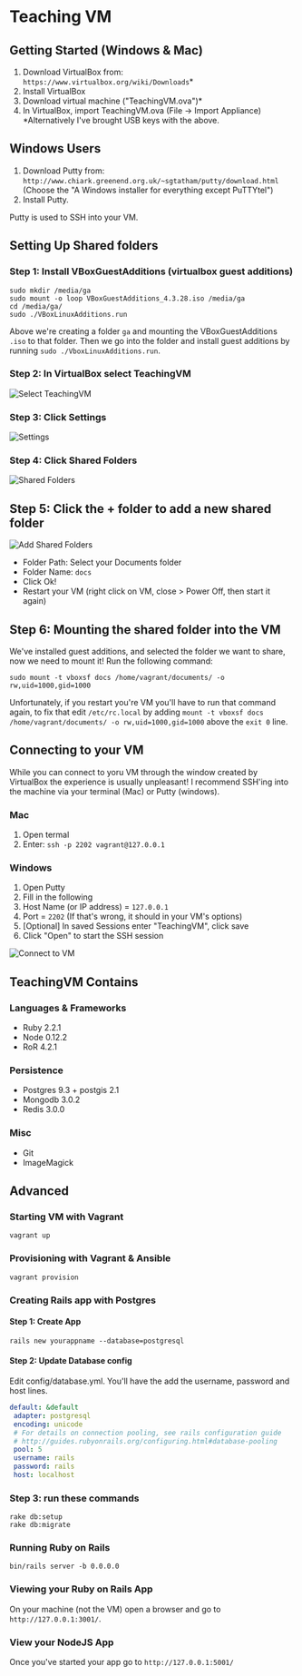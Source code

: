 # Teaching VM

## Getting Started (Windows & Mac)

1. Download VirtualBox from: `https://www.virtualbox.org/wiki/Downloads`*
2. Install VirtualBox
3. Download virtual machine ("TeachingVM.ova")*
4. In VirtualBox, import TeachingVM.ova (File -> Import Appliance)
*Alternatively I've brought USB keys with the above.

## Windows Users

1. Download Putty from: `http://www.chiark.greenend.org.uk/~sgtatham/putty/download.html` (Choose the "A Windows installer for everything except PuTTYtel")
2. Install Putty.

Putty is used to SSH into your VM.

## Setting Up Shared folders

### Step 1: Install VBoxGuestAdditions (virtualbox guest additions)
```
sudo mkdir /media/ga
sudo mount -o loop VBoxGuestAdditions_4.3.28.iso /media/ga
cd /media/ga/
sudo ./VBoxLinuxAdditions.run 
```

Above we're creating a folder `ga` and mounting the VBoxGuestAdditions `.iso` to that folder. Then
we go into the folder and install guest additions by running `sudo ./VboxLinuxAdditions.run`.

### Step 2: In VirtualBox select TeachingVM

![Select TeachingVM](/screenshots/shared-folders/1-virtualbox.png?raw=true "Select TeachingVM")

### Step 3: Click Settings

![Settings](/screenshots/shared-folders/2-settings.png?raw=true "Settings")

### Step 4: Click Shared Folders

![Shared Folders](/screenshots/shared-folders/3-shared-folders.png?raw=true "Shared Folders")

## Step 5: Click the + folder to add a new shared folder

![Add Shared Folders](/screenshots/shared-folders/4-add-shared-folder.png?raw=true "Add Shared Folder")

* Folder Path: Select your Documents folder
* Folder Name: `docs`
* Click Ok!
* Restart your VM (right click on VM, close > Power Off, then start it again)

## Step 6: Mounting the shared folder into the VM

We've installed guest additions, and selected the folder we want to share, now we need to mount it! Run the following command:

```
sudo mount -t vboxsf docs /home/vagrant/documents/ -o rw,uid=1000,gid=1000
```

Unfortunately, if you restart you're VM you'll have to run that command again, to fix that edit `/etc/rc.local` by adding `mount -t vboxsf docs /home/vagrant/documents/ -o rw,uid=1000,gid=1000` above the `exit 0` line.


## Connecting to your VM

While you can connect to yoru VM through the window created by VirtualBox the experience is usually unpleasant! I recommend SSH'ing into the machine via your terminal (Mac) or Putty (windows).

### Mac 

1. Open termal
2. Enter: `ssh -p 2202 vagrant@127.0.0.1`

### Windows

1. Open Putty
2. Fill in the following
  1. Host Name (or IP address) = `127.0.0.1`
  2. Port = `2202` (If that's wrong, it should in your VM's options)
  3. [Optional] In saved Sessions enter "TeachingVM", click save
  4. Click "Open" to start the SSH session

![Connect to VM](/screenshots/putty.png?raw=true "Connect to VM")

## TeachingVM Contains

### Languages & Frameworks
- Ruby 2.2.1
- Node 0.12.2
- RoR 4.2.1

### Persistence
- Postgres 9.3 + postgis 2.1
- Mongodb 3.0.2
- Redis 3.0.0

### Misc
- Git
- ImageMagick

## Advanced
### Starting VM with Vagrant

```
vagrant up
```

### Provisioning with Vagrant & Ansible
```
vagrant provision
```

### Creating Rails app with Postgres

#### Step 1: Create App
```
rails new yourappname --database=postgresql
```

#### Step 2: Update Database config
 Edit config/database.yml. You'll have the add the username, password and host lines.

 ```yml
default: &default
  adapter: postgresql
  encoding: unicode
  # For details on connection pooling, see rails configuration guide
  # http://guides.rubyonrails.org/configuring.html#database-pooling
  pool: 5
  username: rails
  password: rails
  host: localhost
 ```

### Step 3: run these commands
```
rake db:setup
rake db:migrate
```

### Running Ruby on Rails

```
bin/rails server -b 0.0.0.0
```

### Viewing your Ruby on Rails App

On your machine (not the VM) open a browser and go to `http://127.0.0.1:3001/`.

### View your NodeJS App

Once you've started your app go to `http://127.0.0.1:5001/`
